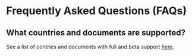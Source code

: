 # Frequently Asked Questions (FAQs)

## What countries and documents are supported?
See a list of contries and documents with full and beta support [here](supported_geos.md).

